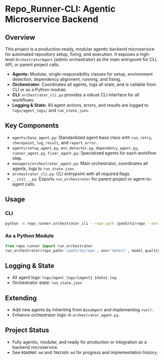 # Repo_Runner-CLI: Agentic Microservice Backend

## Overview
This project is a production-ready, modular agentic backend microservice for automated repository setup, fixing, and execution. It exposes a high-level `OrchestratorAgent` (admin orchestrator) as the main entrypoint for CLI, API, or parent project calls.

- **Agents:** Modular, single-responsibility classes for setup, environment detection, dependency alignment, running, and fixing.
- **Orchestrator:** Coordinates all agents, logs all state, and is callable from CLI or as a Python module.
- **CLI:** `orchestrator_cli.py` provides a robust CLI interface for all workflows.
- **Logging & State:** All agent actions, errors, and results are logged to `logs/agent_logs/` and `run_state.json`.

## Key Components
- `agents/base_agent.py`: Standardized agent base class with `run`, `retry`, `checkpoint`, `log_result`, and `report_error`.
- `agents/setup_agent.py`, `env_detector.py`, `dependency_agent.py`, `runner_agent.py`, `fixer_agent.py`: Specialized agents for each workflow step.
- `managers/orchestrator_agent.py`: Main orchestrator, coordinates all agents, logs to `run_state.json`.
- `orchestrator_cli.py`: CLI entrypoint with all required flags.
- `__init__.py`: Exports `run_orchestrator` for parent project or agent-to-agent calls.

## Usage
### CLI
```bash
python -m repo_runner.orchestrator_cli --repo_path /path/to/repo --env detect --model_quality balanced --config config.yaml --dry_run
```

### As a Python Module
```python
from repo_runner import run_orchestrator
run_orchestrator(repo_path='/path/to/repo', env='detect', model_quality='balanced', config='config.yaml', dry_run=False)
```

## Logging & State
- All agent logs: `logs/agent_logs/{agent}_{date}.log`
- Orchestrator state: `run_state.json`

## Extending
- Add new agents by inheriting from `BaseAgent` and implementing `run()`.
- Enhance orchestrator logic in `orchestrator_agent.py`.

## Project Status
- Fully agentic, modular, and ready for production or integration as a backend microservice.
- See `ROADMAP.md` and `TRACKER.md` for progress and implementation history. 